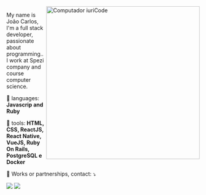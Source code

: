 <img src="https://raw.githubusercontent.com/MicaelliMedeiros/micaellimedeiros/master/image/computer-illustration.png" min-width="400px" max-width="400px" width="400px" align="right" alt="Computador iuriCode">

<p align="left"> 
  My name is João Carlos, I'm a full stack developer, passionate about programming..<br>
  I work at Spezi company and course computer science.
</p>

<p align="left">
  🦄 languages: <strong>Javascrip and Ruby</strong>
</p>

<p align="left">
  💼 tools: <strong>HTML, CSS, ReactJS, React Native, VueJS, Ruby On Rails, PostgreSQL e Docker</strong>
</p>

<p align="left">
  💌 Works or partnerships, contact: ⤵️
</p>

<p align="left">
  <a href="joaocarlopa@gmail.com" alt="Gmail">
  <img src="https://img.shields.io/badge/-Gmail-FF0000?style=flat-square&labelColor=FF0000&logo=gmail&logoColor=white&link=joaocarlopa@gmail.com" /></a>

  <a href="https://www.linkedin.com/in/joaocarlopa" alt="Linkedin">
  <img src="https://img.shields.io/badge/-Linkedin-0e76a8?style=flat-square&logo=Linkedin&logoColor=white&link=https://www.linkedin.com/in/joaocarlopa/" /></a>
</p>  
